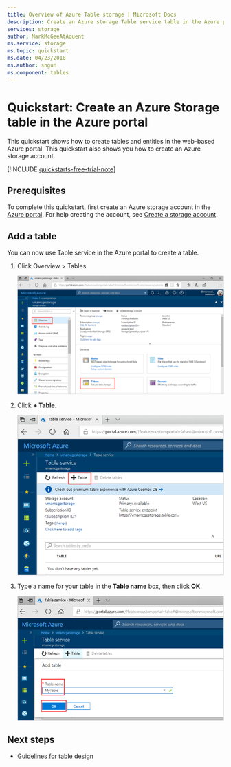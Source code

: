 ```yaml
---
title: Overview of Azure Table storage | Microsoft Docs
description: Create an Azure storage Table service table in the Azure portal.
services: storage
author: MarkMcGeeAtAquent
ms.service: storage
ms.topic: quickstart
ms.date: 04/23/2018
ms.author: sngun
ms.component: tables
---
```

# Quickstart: Create an Azure Storage table in the Azure portal 

This quickstart shows how to create tables and entities in the web-based Azure portal. This quickstart also shows you how to create an Azure storage account.

[!INCLUDE [quickstarts-free-trial-note](../../../includes/quickstarts-free-trial-note.md)]

## Prerequisites

To complete this quickstart, first create an Azure storage account in the [Azure portal](https://portal.azure.com/#create/Microsoft.StorageAccount-ARM). For help creating the account, see [Create a storage account](../common/storage-quickstart-create-account.md).

## Add a table

You can now use Table service in the Azure portal to create a table.

1. Click Overview > Tables.

   ![Azure portal](media/table-storage-quickstart-portal/table-storage-quickstart-01.png)

2. Click **+ Table**.

   ![Azure portal](media/table-storage-quickstart-portal/table-storage-quickstart-02.png)

3. Type a name for your table in the **Table name** box, then click **OK**. 

   ![Azure portal](media/table-storage-quickstart-portal/table-storage-quickstart-03.png)

## Next steps

- [Guidelines for table design](table-storage-design-guidelines.md)
